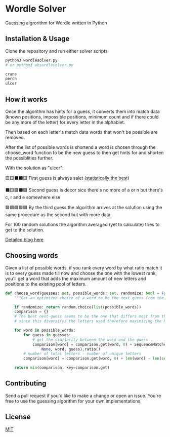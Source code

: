 # Wordle Solver

Guessing algrorithm for Wordle written in Python

## Installation & Usage

Clone the repository and run either solver scripts

```bash
python3 wordlesolver.py
# or python3 absurdlesolver.py

crane
perch
ulcer
```

## How it works

Once the algorithm has hints for a guess, it converts them into match data (known positions, impossible positions, minimum count and if there could be any more of the letter) for every letter in the alphablet.

Then based on each letter's match data words that won't be possible are removed.

After the list of possible words is shortend a word is chosen through the choose_word function to be the new guess to then get hints for and shorten the possiblities further.

With the solution as "ulcer":

🟨🟨⬛⬛🟨 First guess is always salet [(statistically the best)](https://www.youtube.com/watch?v=fRed0Xmc2Wg)

⬛🟨🟩⬛🟩 Second guess is decor sice there's no more of a or n but there's c, r and e somewhere else

🟩🟩🟩🟩🟩 By the third guess the algorithm arrives at the solution using the same procedure as the second but with more data

For 100 random solutions the algorithm averaged (yet to calculate) tries to get to the solution.

[Detailed blog here](https://ansht.stck.me/post/16674/Hello-Wordle)

## Choosing words

Given a list of possible words, if you rank every word by what ratio match it is to every guess made till now and choose the one with the lowest rank, you'll get a word that adds the maximum amount of new letters and positions to the existing pool of letters.

```python
def choose_word(guesses: set, possible_words: set, randomize: bool = False):
    """Get an optimized choice of a word to be the next guess from the possible words"""

    if randomize: return random.choice(list(possible_words))
    comparison = {}
    # The best next guess seems to be the one that differs most from the previous guesses
    # since this diversifys the letters used therefore maximizing the hints received

    for word in possible_words:
        for guess in guesses:
            # get the similarity between the word and the guess
            comparison[word] = comparison.get(word, 0) + SequenceMatcher(
                None, word, guess).ratio()
        # number of total letters - number of unique letters
        comparison[word] = comparison.get(word, 0) + len(word) - len(set(word))

    return min(comparison, key=comparison.get)
```

## Contributing

Send a pull request if you'd like to make a change or open an issue. You're free to use the guessing algorithm for your own implementations.

## License

[MIT](https://github.com/anshunderscore/wordle_solver/blob/main/LICENSE)

